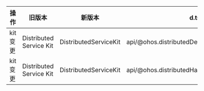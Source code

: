 | 操作 | 旧版本 | 新版本 | d.ts文件 |
| ---- | ------ | ------ | -------- |
|kit变更|Distributed Service Kit|DistributedServiceKit|api/@ohos.distributedDeviceManager.d.ts|
|kit变更|Distributed Service Kit|DistributedServiceKit|api/@ohos.distributedHardware.deviceManager.d.ts|
